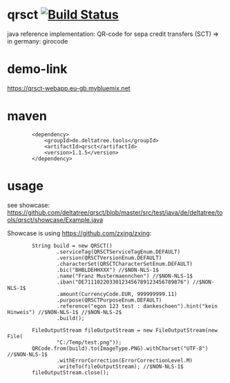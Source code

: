 qrsct [![Build Status](https://travis-ci.org/deltatree/qrsct.svg?branch=master)](https://travis-ci.org/deltatree/qrsct)
=====

java reference implementation: QR-code for sepa credit transfers (SCT) => in germany: girocode

demo-link
=====

https://qrsct-webapp.eu-gb.mybluemix.net

maven
=====
```
		<dependency>
			<groupId>de.deltatree.tools</groupId>
			<artifactId>qrsct</artifactId>
			<version>1.1.5</version>
		</dependency>
```

usage
=====

see showcase: https://github.com/deltatree/qrsct/blob/master/src/test/java/de/deltatree/tools/qrsct/showcase/Example.java

Showcase is using https://github.com/zxing/zxing:

```
		String build = new QRSCT()
				.serviceTag(QRSCTServiceTagEnum.DEFAULT)
				.version(QRSCTVersionEnum.DEFAULT)
				.characterSet(QRSCTCharacterSetEnum.DEFAULT)
				.bic("BHBLDEHHXXX") //$NON-NLS-1$
				.name("Franz Mustermaennchen") //$NON-NLS-1$
				.iban("DE71110220330123456789123456789876") //$NON-NLS-1$
				.amount(CurrencyCode.EUR, 999999999.11)
				.purpose(QRSCTPurposeEnum.DEFAULT)
				.reference("egon 123 test : dankeschoen").hint("kein Hinweis") //$NON-NLS-1$ //$NON-NLS-2$
				.build();

		FileOutputStream fileOutputStream = new FileOutputStream(new File(
				"C:/Temp/test.png"));
		QRCode.from(build).to(ImageType.PNG).withCharset("UTF-8") //$NON-NLS-1$
				.withErrorCorrection(ErrorCorrectionLevel.M)
				.writeTo(fileOutputStream); //$NON-NLS-1$
		fileOutputStream.close();
```

